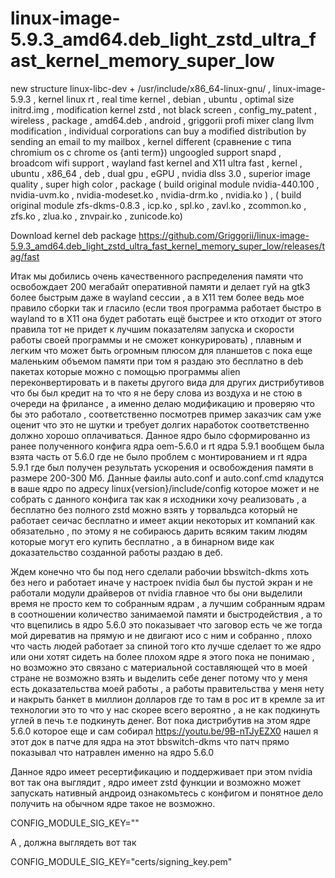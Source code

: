 # linux-image-5.9.3_amd64.deb_light_zstd_ultra_fast_kernel_memory_super_low
new structure linux-libc-dev + /usr/include/x86_64-linux-gnu/ , linux-image-5.9.3 , kernel linux rt , real time kernel , debian , ubuntu , optimal size initrd.img , modification kernel zstd , not black screen , config_my_patent , wireless , package , amd64.deb , android , griggorii profi mixer clang llvm modification , individual corporations can buy a modified distribution by sending an email to my mailbox , kernel different (сравнение с типа chromium os с chrome os {anti term}) ungoogled support snapd , broadcom wifi support , wayland fast kernel and X11 ultra fast , kernel , ubuntu , x86_64 , deb , dual gpu , eGPU , nvidia dlss 3.0 , superior image quality , super high color , package ( build original module nvidia-440.100 , nvidia-uvm.ko , nvidia-modeset.ko , nvidia-drm.ko , nvidia.ko ) , ( build original module zfs-dkms-0.8.3 , icp.ko , spl.ko , zavl.ko , zcommon.ko , zfs.ko , zlua.ko , znvpair.ko , zunicode.ko)

Download kernel deb package https://github.com/Griggorii/linux-image-5.9.3_amd64.deb_light_zstd_ultra_fast_kernel_memory_super_low/releases/tag/fast 

Итак мы добились очень качественного распределения памяти что освобождает 200 мегабайт оперативной памяти и делает гуй на gtk3 более быстрым даже в wayland сессии , а в X11 тем более ведь мое правило сборки так и гласило (если твоя программа работает быстро в wayland то в X11 она будет работать ещё быстрее и кто отходит от этого правила тот не придет к лучшим показателям запуска и скорости работы своей программы и не сможет конкурировать) , плавным и легким что может быть огромным плюсом для планшетов с пока еще маленьким объемом памяти при том я раздаю это бесплатно в deb пакетах которые можно с помощью программы alien переконвертировать и в пакеты другого вида для других дистрибутивов что бы был кредит на то что я не беру слова из воздуха и не стою в очереди на фрилансе , а именно делаю модификацию и проверяю что бы это работало , соответственно посмотрев пример заказчик сам уже оценит что это не шутки и требует долгих наработок соответственно должно хорошо оплачиваться. Данное ядро было сформированно из ранее полученного конфига ядра oem-5.6.0 и rt ядра 5.9.1 вообщем была взята часть от 5.6.0 где не было проблем с монтированием и rt ядра 5.9.1 где был получен результать ускорения и освобождения памяти в размере 200-300 Мб. Данные фаилы auto.conf и auto.conf.cmd кладутся в ваше ядро по адресу linux{version}/include/config которое может и не собрать с данного конфига так как я исходники хочу реализовать , а бесплатно без полного zstd можно взять у торвальдса который не работает сеичас бесплатно и имеет акции некоторых ит компаний как обязательно , по этому я не собираюсь дарить всяким таким людям которые могут его купить бесплатно , а в бинарном виде как доказательство созданной работы раздаю в деб.

Ждем конечно что бы под него сделали рабочии bbswitch-dkms хоть без него и работает иначе у настроек nvidia был бы пустой экран и не работали модули драйверов от nvidia главное что бы они выделили время не просто кем то собранным ядрам , а лучшим собранным ядрам в соотношении количество занимаемой памяти и быстродействия , а то что вцепились в ядро 5.6.0 это показывает что заговор есть че же тогда мой диреватив на прямую и не двигают исо с ним и собранно , плохо что часть людей работает за спиной того кто лучше сделает то же ядро или они хотят сидеть на более плохом ядре я этого пока не понимаю , но возможно это связано с материальной составляющей что в моей стране не возможно взять и выделить себе денег потому что у меня есть доказательства моей работы , а работы правительства у меня нету и накрыть банкет в миллион долларов где то там в рос ит в кремле за ит технологии это то что у нас скорее всего вероятно , а не как подкинуть углей в печь т.е подкинуть денег. Вот пока дистрибутив на этом ядре 5.6.0 которое еще и сам собирал https://youtu.be/9B-nTJyEZX0 нашел я этот док в патче для ядра на этот bbswitch-dkms что патч прямо показывал что натравлен именно на ядро 5.6.0

Данное ядро имеет ресертификацию и поддерживает при этом nvidia вот так она выглядит , ядро имеет zstd функции и возможно может запускать нативный андроид ознакомьтесь с конфигом и понятное дело получить на обычном ядре такое не возможно.

CONFIG_MODULE_SIG_KEY=""

А , должна выглядеть вот так

CONFIG_MODULE_SIG_KEY="certs/signing_key.pem"
